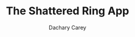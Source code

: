 ---
title: The Shattered Ring App
description: |
  Shattered Ring is the task tracker you didn't know you needed for Elden Ring. The Shattered Ring iOS app is an RPG tracker to keep tabs on important NPCs, locations, and quests. 
author: "Dachary Carey"
show_post_thumbnail: true
thumbnail_left: true # for list-sidebar only
show_author_byline: false
show_post_date: false
# for listing page layout
layout: list # list, list-sidebar, list-grid
---